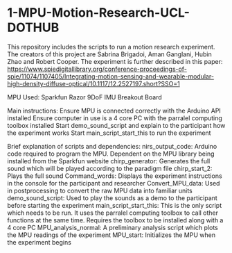 # 1-MPU-Motion-Research-UCL-DOTHUB
This repository includes the scripts to run a motion research experiment. The creators of this project are Sabrina Brigadoi, Aman Ganglani, Hubin Zhao and Robert Cooper. The experiment is further described in this paper: https://www.spiedigitallibrary.org/conference-proceedings-of-spie/11074/1107405/Integrating-motion-sensing-and-wearable-modular-high-density-diffuse-optical/10.1117/12.2527197.short?SSO=1

MPU Used: Sparkfun Razor 9DoF IMU Breakout Board 

Main instructions:
Ensure MPU is connected correctly with the Arduino API installed
Ensure computer in use is a 4 core PC with the parralel computing toolbox installed
Start demo_sound_script and explain to the participant how the experiment works 
Start main_script_start_this to run the experiment 

Brief explanation of scripts and dependencies:
nirs_output_code: Arduino code required to program the MPU. Dependent on the MPU library being installed from the Sparkfun website
chirp_generator: Generates the full sound which will be played according to the paradigm file
chirp_start_2: Plays the full sound
Command_words: Displays the experiment instructions in the console for the participant and researcher
Convert_MPU_data: Used in postprocessing to convert the raw MPU data into familiar units
demo_sound_script: Used to play the sounds as a demo to the participant before starting the experiment
main_script_start_this: This is the only script which needs to be run. It uses the parralel computing toolbox to call other functions at the same time. Requires the toolbox to be installed along with a 4 core PC
MPU_analysis_normal: A preliminary analysis script which plots the MPU readings of the experiment 
MPU_start: Initializes the MPU when the experiment begins 